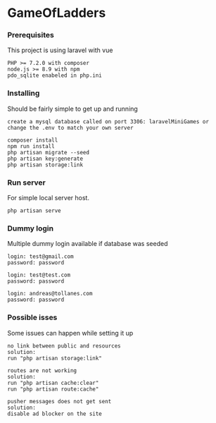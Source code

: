 # GameOfLadders
 
### Prerequisites

This project is using laravel with vue

```
PHP >= 7.2.0 with composer
node.js >= 8.9 with npm
pdo_sqlite enabeled in php.ini
```

### Installing

Should be fairly simple to get up and running

```
create a mysql database called on port 3306: laravelMiniGames or change the .env to match your own server
```


```
composer install
npm run install
php artisan migrate --seed
php artisan key:generate
php artisan storage:link
```

### Run server

For simple local server host.

```
php artisan serve
```

### Dummy login
Multiple dummy login available if database was seeded

```
login: test@gmail.com
password: password
```
```
login: test@test.com
password: password
```
```
login: andreas@tollanes.com
password: password
```

### Possible isses
Some issues can happen while setting it up

```
no link between public and resources
solution: 
run "php artisan storage:link"
```

```
routes are not working
solution:
run "php artisan cache:clear" 
run "php artisan route:cache"
```


```
pusher messages does not get sent
solution:
disable ad blocker on the site
```
